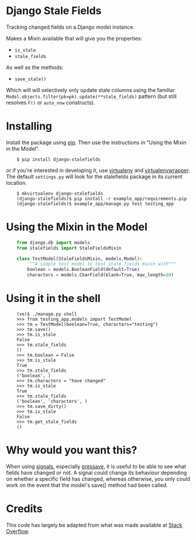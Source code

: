 Django Stale Fields
===================

Tracking changed fields on a Django model instance.

Makes a Mixin available that will give you the properties:

-   `is_stale`
-   `stale_fields`

As well as the methods:

-   `save_stale()`

Which will will selectively only update stale columns using the familiar
`Model.objects.filter(pk=pk).update(**stale_fields)` pattern (but still
resolves `F()` or `auto_now` constructs).


Installing
==========

Install the package using [pip][]. Then use the instructions in "Using
the Mixin in the Model".

```
    $ pip install django-stalefields
```

or if you're interested in developing it, use [virtualenv][] and
[virtualenvwrapper][]. The default `settings.py` will look for the
stalefields package in its current location.

```
    $ mkvirtualenv django-stalefields
    (django-stalefields)$ pip install -r example_app/requirements.pip
    (django-stalefields)$ example_app/manage.py test testing_app
```



Using the Mixin in the Model
============================

```python
    from django.db import models
    from stalefields import StaleFieldsMixin

    class TestModel(StaleFieldsMixin, models.Model):
        """A simple test model to test stale fields mixin with"""
        boolean = models.BooleanField(default=True)
        characters = models.CharField(blank=True, max_length=80)
```

Using it in the shell
=====================

```
    (ve)$ ./manage.py shell
    >>> from testing_app.models import TestModel
    >>> tm = TestModel(boolean=True, characters="testing")
    >>> tm.save()
    >>> tm.is_stale
    False
    >>> tm.stale_fields
    ()
    >>> tm.boolean = False
    >>> tm.is_stale
    True
    >>> tm.stale_fields
    ('boolean', )
    >>> tm.characters = "have changed"
    >>> tm.is_stale
    True
    >>> tm.stale_fields
    ('boolean', 'characters', )
    >>> tm.save_dirty()
    >>> tm.is_stale
    False
    >>> tm.get_stale_fields
    ()
```

Why would you want this?
========================

When using [signals][], especially [pressave][], it is useful to be able
to see what fields have changed or not. A signal could change its
behaviour depending on whether a specific field has changed, whereas
otherwise, you only could work on the event that the model's save()
method had been called.

Credits
=======

This code has largely be adapted from what was made available at [Stack Overflow][].


  [pip]: http://www.pip-installer.org/en/latest/
  [virtualenv]: https://pypi.python.org/pypi/virtualenv
  [virtualenvwrapper]: https://pypi.python.org/pypi/virtualenvwrapper
  [signals]: http://docs.djangoproject.com/en/1.2/topics/signals/
  [pressave]: http://docs.djangoproject.com/en/1.2/ref/signals/#django.db.models.signals.pre_save
  [Stack Overflow]: http://stackoverflow.com/questions/110803/stale-fields-in-django
